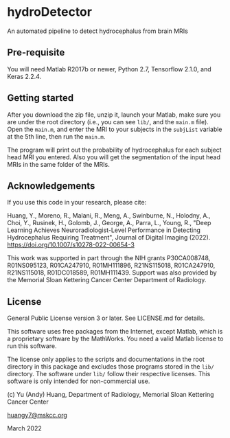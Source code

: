 # hydroDetector
An automated pipeline to detect hydrocephalus from brain MRIs

## Pre-requisite

You will need Matlab R2017b or newer, Python 2.7, Tensorflow 2.1.0, and Keras 2.2.4.

## Getting started

After you download the zip file, unzip it, launch your Matlab, make sure you are under the root directory (i.e., you can see `lib/`, and the `main.m` file). Open the `main.m`, and enter the MRI to your subjects in the `subjList` variable at the 5th line, then run the `main.m`.

The program will print out the probability of hydrocephalus for each subject head MRI you entered. Also you will get the segmentation of the input head MRIs in the same folder of the MRIs.

## Acknowledgements

If you use this code in your research, please cite:

Huang, Y., Moreno, R., Malani, R., Meng, A., Swinburne, N., Holodny, A., Choi, Y., Rusinek, H., Golomb, J., George, A., Parra, L., Young, R., "Deep Learning Achieves Neuroradiologist-Level Performance in Detecting Hydrocephalus Requiring Treatment", Journal of Digital Imaging (2022). https://doi.org/10.1007/s10278-022-00654-3

This work was supported in part through the NIH grants P30CA008748, R01NS095123, R01CA247910, R01MH111896, R21NS115018, R01CA247910, R21NS115018, R01DC018589, R01MH111439. Support was also provided by the Memorial Sloan Kettering Cancer Center Department of Radiology.

## License

General Public License version 3 or later. See LICENSE.md for details.

This software uses free packages from the Internet, except Matlab, which is a proprietary software by the MathWorks. You need a valid Matlab license to run this software.

The license only applies to the scripts and documentations in the root directory in this package and excludes those programs stored in the `lib/` directory. The software under `lib/` follow their respective licenses. This software is only intended for non-commercial use.

(c) Yu (Andy) Huang, Department of Radiology, Memorial Sloan Kettering Cancer Center

huangy7@mskcc.org

March 2022
